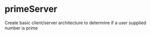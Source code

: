 # primeServer

Create basic client/server architecture to determine if a user supplied number is prime